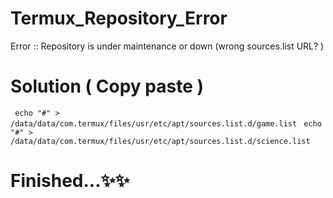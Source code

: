 # Termux_Repository_Error
Error :: Repository is under maintenance or down (wrong sources.list URL? )

# Solution ( Copy paste )

<code> echo "#" > /data/data/com.termux/files/usr/etc/apt/sources.list.d/game.list</code>
<code> echo "#" > /data/data/com.termux/files/usr/etc/apt/sources.list.d/science.list</code>

# Finished...✨️✨️
